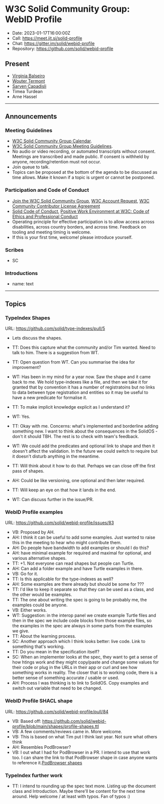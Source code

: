 # W3C Solid Community Group: WebID Profile

* Date: 2023-01-17T16:00:00Z
* Call: https://meet.jit.si/solid-profile
* Chat: https://gitter.im/solid/webid-profile
* Repository: https://github.com/solid/webid-profile

## Present

* [Virginia Balseiro](https://virginiabalseiro.com/#me)
* [Wouter Termont](https://github.com/woutermont)
* [Sarven Capadisli](https://csarven.ca/#i)
* Timea Turdean
* Arne Hassel

---

## Announcements

### Meeting Guidelines
* [W3C Solid Community Group Calendar](https://www.w3.org/groups/cg/solid/calendar).
* [W3C Solid Community Group Meeting Guidelines](https://github.com/solid/specification/blob/main/meetings/README.md).
* No audio or video recording, or automated transcripts without consent. Meetings are transcribed and made public. If consent is withheld by anyone, recording/retention must not occur.
* Join queue to talk.
* Topics can be proposed at the bottom of the agenda to be discussed as time allows. Make it known if a topic is urgent or cannot be postponed.

### Participation and Code of Conduct
* [Join the W3C Solid Community Group](https://www.w3.org/community/solid/join), [W3C Account Request](http://www.w3.org/accounts/request), [W3C Community Contributor License Agreement](https://www.w3.org/community/about/agreements/cla/)
* [Solid Code of Conduct](https://github.com/solid/process/blob/main/code-of-conduct.md), [Positive Work Environment at W3C: Code of Ethics and Professional Conduct](https://www.w3.org/Consortium/cepc/)
* Operating principle for effective participation is to allow access across disabilities, across country borders, and across time. Feedback on tooling and meeting timing is welcome.
* If this is your first time, welcome! please introduce yourself.

### Scribes

* SC

### Introductions

* name: text

---

## Topics

### TypeIndex Shapes
URL: https://github.com/solid/type-indexes/pull/5
 * Lets discuss the shapes.

* TT: Does this capture what the community and/or Tim wanted. Need to talk to him. There is a suggestion from WT.
* TT: Open question from WT. Can you summarise the idea for improvement?
* WT: Has been in my mind for a year now. Saw the shape and it came back to me. We hold type-indexes like a file, and then we take it for granted that by convention it has a number of registratoins but no links to data between type registration and entities so it may be useful to have a new predicate for formalise it.
* TT: To make implicit knowledge explicit as I understand it?
* WT: Yes.
* TT: Okay with me. Concerns: what's implemented and borderline adding something new. I want to think about the consequences in the SolidOS - don't it should TBH. The rest is to check with team's feedback.
* WT: We could add the predicates and optional link to shape and then it doesn't affect the validation. In the future we could switch to require but it doesn't disturb anything in the meantime.
* TT: Will think about it how to do that. Perhaps we can close off the first pass of shapes.
* AH: Could be like versioning, one optional and then later required.
* TT: Will keep an eye on that how it lands in the end.
* WT: Can discuss further in the issue/PR.


### WebID Profile examples
URL: https://github.com/solid/webid-profile/issues/83

* VB: Proposed by AH.
* AH: I think it can be useful to add some examples. Just wanted to raise this in the meeting to hear who might contribute them.
* AH: Do people have bandwidth to add examples or should I do this?
* AH: have minimal example for required and maximal for optional, and various alternative shapes.
* TT: +1. Not everyone can read shapes but people can Turtle.
* AH: Can add a folder example and have Turtle examples in there.
* VB: Go for it.
* TT: Is this applicable for the type-indexes as well?
* AH: Some examples are there already but should be some for ???
* TT: I'd like to keep it separate so that they can be used as a class, and the other would be examples.
* TT: The one about writing the spec is going to be probably me, the examples could be anyone.
* VB: Either works.
* WT: Suggestion: in the interop panel we create example Turtle files and then in the spec we include code blocks from those example files, so the examples in the spec are always in some parts from the examples we give.
* TT: About the learning process.
* SC: Another approach which I think looks better: live code. Link to something that's working.
* TT: Do you mean in the specification itself?
* SC: When an implementer looks at the spec, they want to get a sense of how htings work and they might copy/paste and change some values for their code or plug in the URLs in their app or curl and see how something works in reality. The closer that is to working code, there is a better sense of something accurate / usable or used.
* AH: Process I was thinking is to link to SolidOS. Copy examples and switch out variable that need to be changed.



### WebID Profile SHACL shape
URL: https://github.com/solid/webid-profile/pull/84

* VB: Based off: https://github.com/solid/webid-profile/blob/main/shapes/profile-shapes.ttl
* VB: A few comments/reviews came in. More welcome.
* VB: This is based on what Tim put I think last year. Not sure what others think
* AH: Resembles PodBrowser?
* VB: I out what I had for PodBrowser in a PR. I intend to use that work too. I can share the link to that PodBrowser shape in case anyone wants to reference it.[PodBrowser shapes](https://github.com/inrupt/pod-browser/tree/main/shapes)


### TypeIndex further work
* TT: I intend to rounding up the spec text more. Listing up the document class and Introduction. Maybe there'll be content for the next time around. Help welcome / at least with typos. Fan of typos :)
